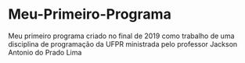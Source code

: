 # Meu-Primeiro-Programa
Meu primeiro programa criado no final de 2019 como trabalho de uma disciplina de programação da UFPR ministrada pelo professor Jackson Antonio do Prado Lima
